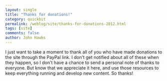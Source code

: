 ```yaml
---
layout: single 
title: "Thanks for donations!" 
category: quickbit
permalink: /weblog/site/thanks-for-donations-2012.html
tags: [site] 
comments: false 
author: John Hawks 
---
```


I just want to take a moment to thank all of you who have made donations to the site through the PayPal link. I don't get notified about all of these when they happen, so I don't have a chance to send a personal note of thanks to everyone. But know that we appreciate it here, and use those resources to keep everything running and develop new content. So thanks!

